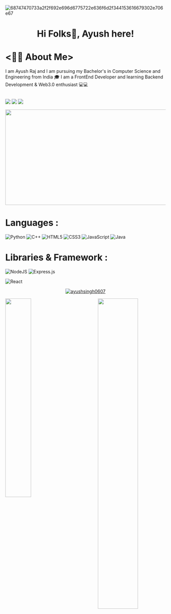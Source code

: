 ![68747470733a2f2f692e696d6775722e636f6d2f344153616679302e706e67](https://user-images.githubusercontent.com/80635510/149666617-b194a515-9bee-492e-8c47-90ef758fbb97.png)
<h1 align="center">Hi Folks👋, Ayush here!</h1>
<!-- <h3 align="center">I am a Computer Science student & Web developer.</h3> -->
<h1><👨‍💻 About Me></h1>
    I am Ayush Raj and I am pursuing my Bachelor's in Computer Science and Engineering from India 🎓 I am a FrontEnd Developer and learning Backend Development & Web3.0 enthusiast 💻💻

   <br>
    <br/>
<!--      Links      -->
     
     
[![](https://img.shields.io/badge/-ayush_raj-blue?style=for-the-badge&logo=Linkedin&logoColor=white&linkhttps://www.linkedin.com/in/ayush-raj-9b4255209/)](https://www.linkedin.com/in/ayush-raj-9b4255209/)
[![](https://img.shields.io/badge/-ayushraj0607@gmail.com-c14438?style=for-the-badge&logo=gmail&logoColor=white&link=mailto:ayushraj0607)](mailto:ayushraj0607@gmail.com)
[![](https://img.shields.io/badge/-ayushsingh0607-171515?style=for-the-badge&logo=github&logoColor=white)](https://github.com/ayushsingh0607)




<!-- <br /> -->
<div align="center">
  <img src="https://media.giphy.com/media/dWesBcTLavkZuG35MI/giphy.gif" width="600" height="300"/>
</div>

<!-- - 😁💻🔌 Travelling | Fitness | Dancing | Movies | Cooking | Cricket | Swimming | Coding  -->



<h1>Languages :</h1> 

![Python](https://img.shields.io/badge/-Python-black?style=for-the-badge&logo=Python)
![C++](https://img.shields.io/badge/-C++-00599C?style=for-the-badge&logo=c%2B%2B)
![HTML5](https://img.shields.io/badge/-HTML5-E34F26?style=for-the-badge&logo=html5&logoColor=white)
![CSS3](https://img.shields.io/badge/-CSS3-1572B6?style=for-the-badge&logo=css3)
![JavaScript](https://img.shields.io/badge/-JavaScript-black?style=for-the-badge&logo=javascript)
![Java](https://img.shields.io/badge/-Java-yellow?style=for-the-badge&logo=java)


<h1>Libraries & Framework :</h1>

![NodeJS](https://img.shields.io/badge/node.js-6DA55F?style=for-the-badge&logo=node.js&logoColor=white)
![Express.js](https://img.shields.io/badge/express.js-%23404d59.svg?style=for-the-badge&logo=express&logoColor=%2361DAFB)
<!-- ![MongoDB](https://img.shields.io/badge/-MongoDB-4DB33D?style=for-the-badge&logo=mongodb) -->
![React](https://img.shields.io/badge/react-%2320232a.svg?style=for-the-badge&logo=react&logoColor=%2361DAFB)
<!-- ![Bootstrap](https://img.shields.io/badge/bootstrap-%23563D7C.svg?style=for-the-badge&logo=bootstrap&logoColor=white) -->


<p align="center"> <a href=""><img src="https://github-profile-trophy.vercel.app/?username=ayushsingh0607&theme=darkhub&no-bg=true&row=1&margin-w=15&margin-h=15" alt="ayushsingh0607" /></a> </p>
<!-- <img align="center" alt="GIF" src="coding-freak.gif?raw=true" width="450" height="290" />  -->
<p align = "left">
     <img src = "https://github-readme-streak-stats.herokuapp.com/?user=ayushsingh0607&theme=radical" align = "left" width="40%">
</p>

<p align = "center">
     <img src = "https://github-readme-stats.vercel.app/api/top-langs/?username=ayushsingh0607&theme=tokyonight" align = "center" width="50%">
</p>
<!-- - **[Detailed Stats](https://gitstats.me/ayushsingh0607)** -->
